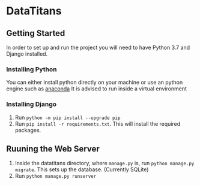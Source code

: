 # DataTitans

## Getting Started

In order to set up and run the project you will need to have Python 3.7 and Django installed.

### Installing Python
You can either install python directly on your machine or use an python engine such as [anaconda](https://www.anaconda.com/products/individual)
It is advised to run inside a virtual environment

### Installing Django
1. Run `python -m pip install --upgrade pip`
2. Run `pip install -r requirements.txt`. This will install the required packages.

## Ruuning the Web Server
1. Inside the datatitans directory, where `manage.py` is, run `python manage.py migrate`. This sets up the database. (Currently SQLite)
2. Run `python manage.py runserver`